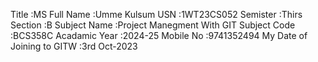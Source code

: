 Title :MS
Full Name :Umme Kulsum
USN :1WT23CS052
Semister :Thirs
Section :B
Subject Name :Project Manegment With GIT
Subject Code :BCS358C
Acadamic Year :2024-25
Mobile No :9741352494
My Date of Joining to GITW :3rd Oct-2023


